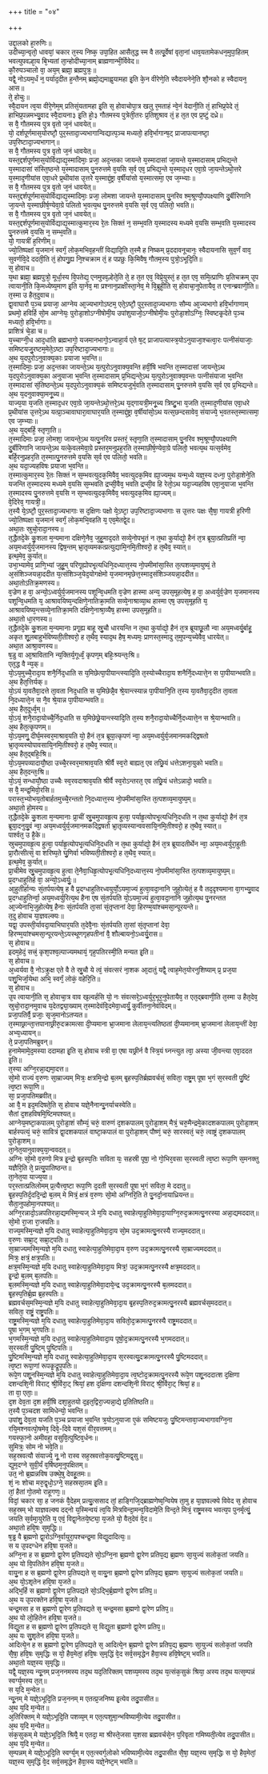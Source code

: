 +++
title = "०४"

+++

उद्दा᳘लको हा᳘रुणिः॥  
उदीच्या᳘न्वृतो᳘ धावयां᳘ चकार त᳘स्य निष्क᳘ उपा᳘हित आसैत᳘द्ध स्म वै तत्पू᳘र्वेषां वृता᳘नां धाव᳘यतामेकधन᳘मुपा᳘हितम् भवत्युपवल्हा᳘य बि᳘भ्यतां ता᳘न्होदीच्या᳘नाम् ब्राह्मणान्भी᳘र्विवेद॥  
कौ᳘रुपञ्चालो वा᳘ अय᳘म् ब्रह्मा᳘ ब्रह्मपुत्रः᳘॥  
यद्वै᳘ नोऽयम᳘र्धं न᳘ पर्याद᳘दीत ह᳘न्तैनम् ब्रह्मो᳘द्यमाह्व᳘यामहा इ᳘ति के᳘न वीरेणे᳘ति स्वैदायनेने᳘ति शौ᳘नको ह स्वैदायन᳘ आस॥  
ते᳘ होचुः॥  
स्वै᳘दायन त्व᳘या वीरे᳘णेम᳘म् प्रतिसं᳘यतामहा इ᳘ति स᳘ होवाचोपा᳘त्र खलु र᳘मताहं न्वे᳘नं वेदानी᳘ति तं᳘ हाभिप्र᳘पेदे तं᳘ हाभिप्र᳘पन्नमभ्यु᳘वाद स्वै᳘दायना३ इ᳘ति हो᳘३ गौतमस्य पुत्रेती᳘तरः प्र᳘तिशुश्राव तं᳘ ह त᳘त एव प्र᳘ष्टुं दध्रे॥  
स वै᳘ गौतमस्य पुत्र वृतो ज᳘नं धावयेत्॥  
यो᳘ दर्शपूर्णमास᳘योरष्टौ᳘ पुर᳘स्तादा᳘ज्यभागान्विद्यात्प᳘ञ्च मध्यतो᳘ हवि᳘र्भागान्ष᳘ट् प्राजापत्यानष्टा᳘ उप᳘रिष्टादा᳘ज्यभागान्॥  
स वै᳘ गौतमस्य पुत्र वृतो ज᳘नं धावयेत्॥  
यस्त᳘द्दर्शपूर्णमास᳘योर्विद्याद्य᳘स्मादिमाः᳘ प्रजा᳘ अद᳘न्तका जायन्ते य᳘स्मादासां जा᳘यन्ते य᳘स्मादासाम् प्रभिद्य᳘न्ते य᳘स्मादासां संस्ति᳘ष्ठन्ते य᳘स्मादासाम् पु᳘नरुत्तमे व᳘यसि स᳘र्व एव᳘ प्रभिद्य᳘न्ते य᳘स्माद᳘धर एवा᳘ग्रे जा᳘यन्तेऽथो᳘त्तरे य᳘स्माद᳘णीयांस एवा᳘धरे प्र᳘थीयांस उ᳘त्तरे य᳘स्माद्दं᳘ष्ट्रा व᳘र्षीयांसो य᳘स्मात्समा᳘ एव ज᳘म्भ्याः॥  
स वै᳘ गौतमस्य पुत्र वृतो ज᳘नं धावयेत्॥  
यस्त᳘द्दर्शपूर्णमास᳘योर्विद्याद्य᳘स्मादिमाः᳘ प्रजा᳘ लोमशा जायन्ते य᳘स्मादासाम् पु᳘नरिव श्म᳘श्रूण्यौ᳘पपक्ष्याणि दु᳘र्बीरिणानि जा᳘यन्ते य᳘स्माछीर्ष᳘ण्येवा᳘ग्रे पलितो भ᳘वत्य᳘थ पु᳘नरुत्तमे व᳘यसि स᳘र्व एव᳘ पलितो᳘ भवति॥  
स वै᳘ गौतमस्य पुत्र वृतो ज᳘नं धावयेत्॥  
यस्त᳘द्दर्शपूर्णमास᳘योर्विद्याद्य᳘स्मात्कुमार᳘स्य रे᳘तः सिक्तं न᳘ सम्भ᳘वति य᳘स्मादस्य मध्यमे व᳘यसि सम्भ᳘वति य᳘स्मादस्य पु᳘नरुत्तमे व᳘यसि न᳘ सम्भ᳘वति॥  
यो᳘ गायत्रीं ह᳘रिणीम्॥  
ज्यो᳘तिष्पक्षां य᳘जमानं स्वर्गं᳘ लोक᳘मभिव᳘हन्तीं विद्यादि᳘ति त᳘स्मै ह निष्कम् प्र᳘ददावनूचानः᳘ स्वैदायनासि सुव᳘र्णं वाव᳘ सुवर्णवि᳘दे ददती᳘ति तं᳘ होपगु᳘ह्य नि᳘श्चक्राम तं᳘ ह पप्रछुः कि᳘मिवैष᳘ गौतम᳘स्य पुत्रो᳘ऽभूदि᳘ति॥  
स᳘ होवाच॥  
य᳘था ब्रह्मा᳘ ब्रह्मपुत्रो᳘ मूर्धा᳘स्य वि᳘पतेद्य᳘ एनमुपव᳘ल्हेते᳘ति ते᳘ ह त᳘त एव᳘ विप्रे᳘युस्तं᳘ ह त᳘त एव᳘ समि᳘त्प्राणिः प्र᳘तिचक्रम् उ᳘प त्वायानी᳘ति कि᳘मध्येष्य᳘माण इ᳘ति या᳘नेव᳘ मा प्रश्नान᳘प्राक्षीस्ता᳘नेव᳘ मे वि᳘ब्रूही᳘ति स᳘ होवाचा᳘नुपेतायैव᳘ त एनान्ब्रवाणी᳘ति॥  
त᳘स्मा उ हैत᳘दुवाच॥  
द्वा᳘वाघारौ प᳘ञ्च प्रयाजा᳘ आग्नेय आ᳘ज्यभागोऽष्टम᳘ एते᳘ऽष्टौ᳘ पुर᳘स्तादा᳘ज्यभागाः सौम्य आ᳘ज्यभागो हवि᳘र्भागाणाम् प्रथमो᳘ हविर्हि सो᳘म आग्नेयः᳘ पुरोडा᳘शोऽग्नीषोमी᳘य उपांशुयाजो᳘ऽग्नीषोमी᳘यः पुरोडा᳘शोऽग्निः᳘ स्विष्टकृ᳘देते प᳘ञ्च मध्यतो᳘ हवि᳘र्भागाः॥  
प्राशित्रं चे᳘डा च॥  
य᳘च्चाग्नी᳘ध आद᳘धाति ब्रह्मभागो᳘ यजमानभागो᳘ऽन्वाहा᳘र्य एते ष᳘ट् प्राजापत्यास्त्र᳘योऽनुयाजा᳘श्चत्वा᳘रः पत्नीसंयाजाः᳘ समिष्टयजु᳘रष्टम᳘मेते᳘ऽष्टा उप᳘रिष्टादा᳘ज्यभागाः॥  
अ᳘थ य᳘दपुरोऽनुवाक्य᳘काः प्रयाजा भ᳘वन्ति॥  
त᳘स्मादिमाः᳘ प्रजा᳘ अद᳘न्तका जायन्ते᳘ऽथ य᳘त्पुरोऽनुवाक्य᳘वन्ति हवीं᳘षि भवन्ति त᳘स्मादासां जायन्ते᳘ऽथ य᳘दपुरोऽनुवाक्य᳘का अनुयाजा भ᳘वन्ति त᳘स्मादासाम् प्र᳘भिद्यन्ते᳘ऽथ य᳘त्पुरोऽनुवाक्य᳘वन्तः पत्नीसंयाजा भ᳘वन्ति त᳘स्मादासां सं᳘तिष्ठन्ते᳘ऽथ य᳘दपुरोऽनुवाक्य᳘कं समिष्टयजुर्भ᳘वति त᳘स्मादासाम् पु᳘नरुत्तमे व᳘यसि स᳘र्व एव प्र᳘भिद्यन्ते॥  
अ᳘थ य᳘दनुवाक्या᳘मनू᳘च्य॥  
याज्य᳘या य᳘जति त᳘स्माद᳘धर एवा᳘ग्रे जा᳘यन्तेऽथो᳘त्तरे᳘ऽथ य᳘द्गायत्री᳘मनू᳘च्य त्रिष्टु᳘भा य᳘जति त᳘स्माद᳘णीयांस एवा᳘धरे प्र᳘थीयांस उ᳘त्तरे᳘ऽथ यत्प्रा᳘ञ्चावाघारा᳘वाघार᳘यति त᳘स्माद्दं᳘ष्ट्रा व᳘र्षीयांसो᳘ऽथ यत्स᳘छन्दसावेव᳘ संयाज्ये᳘ भ᳘वतस्त᳘स्मात्समा᳘ एव ज᳘म्भ्याः॥  
अ᳘थ य᳘द्बर्हि᳘ स्तृणा᳘ति॥  
त᳘स्मादिमाः प्रजा᳘ लोमशा᳘ जायन्ते᳘ऽथ यत्पु᳘नरिव प्रस्तरं᳘ स्तृणा᳘ति त᳘स्मादासाम् पु᳘नरिव श्म᳘श्रूण्यौ᳘पपक्ष्याणि दु᳘र्बीरिणानि जायन्ते᳘ऽथ यत्के᳘वलमेवा᳘ग्रे प्रस्तर᳘मनुप्रह᳘रति त᳘स्माछीर्ष᳘ण्येवा᳘ग्रे पलितो᳘ भवत्य᳘थ यत्स᳘र्वमेव᳘ बर्हि᳘रनुप्रहर᳘ति त᳘स्मात्पु᳘नरुत्तमे व᳘यसि स᳘र्व एव पलितो᳘ भवति॥  
अ᳘थ यदा᳘ज्यहविषः प्रयाजा भ᳘वन्ति॥  
त᳘स्मात्कुमार᳘स्य रे᳘तः सिक्तं न स᳘म्भवत्युदक᳘मिवैव᳘ भवत्युदक᳘मिव ह्या᳘ज्यम᳘थ यन्म᳘ध्ये यज्ञ᳘स्य दध्ना᳘ पुरोडा᳘शेने᳘ति यजन्ति त᳘स्मादस्य मध्यमे व᳘यसि स᳘म्भवति द्रप्सी᳘वैव᳘ भवति द्रप्सी᳘व हि रेतो᳘ऽथ यदा᳘ज्यहविष एवा᳘नुयाजा भ᳘वन्ति त᳘स्मादस्य पु᳘नरुत्तमे व᳘यसि न स᳘म्भवत्युदक᳘मिवैव᳘ भवत्युदक᳘मिव ह्या᳘ज्यम्॥  
वे᳘दिरेव᳘ गायत्री᳘॥  
त᳘स्यै ये᳘ऽष्टौ᳘ पुर᳘स्तादा᳘ज्यभागाः स द᳘क्षिणः पक्षो ये᳘ऽष्टा᳘ उप᳘रिष्टादा᳘ज्यभागाः स उ᳘त्तरः पक्षः सै᳘षा᳘ गायत्री ह᳘रिणी ज्यो᳘तिष्पक्षा य᳘जमानं स्वर्गं᳘ लोक᳘मभि᳘वहति य᳘ एव᳘मेतद्वे᳘द॥  
अथा᳘तः स्रुचो᳘रादा᳘नस्य॥  
त᳘द्धैतदे᳘के कु᳘शला म᳘न्यमाना दक्षिणे᳘नैव᳘ जुहू᳘माद᳘दते सव्ये᳘नोपभृ᳘तं न त᳘था कुर्याद्यो᳘ हैनं त᳘त्र ब्रूया᳘त्प्रतिप्रतिं न्वा᳘ अय᳘मध्वर्युर्य᳘जमानस्य द्विष᳘न्तम् भ्रा᳘तृव्यमकत्प्रत्युद्यामि᳘नमि᳘तीश्वरो᳘ ह त᳘थैव᳘ स्यात्॥  
इत्थ᳘मेव᳘ कुर्यात्॥  
उभा᳘भ्यामेव᳘ प्राणि᳘भ्यां जुहू᳘म् परिगृ᳘ह्योपभृ᳘त्यधिनि᳘दध्यात्त᳘स्य नो᳘पमीमांसा᳘स्ति त᳘त्पशव्य᳘मायुष्यं᳘ ते अ᳘संशिञ्जयन्ना᳘ददीत य᳘त्संशिञ्ज᳘येद᳘योगक्षेमो य᳘जमानमृछेत्त᳘स्माद᳘संशिञ्जयन्ना᳘ददीत॥  
अथा᳘तोऽतिक्र᳘मणस्य॥  
व᳘ज्रेण ह वा᳘ अन्यो᳘ऽध्वर्युर्य᳘जमानस्य पशून्वि᳘धमति व᳘ज्रेण हास्मा अन्य᳘ उपस᳘मूहत्येष᳘ ह वा᳘ अध्वर्युर्व᳘ज्रेण य᳘जमानस्य पशून्वि᳘धमति य᳘ आश्रावयिष्य᳘न्दक्षिणे᳘नातिक्रा᳘मति सव्ये᳘नाश्राव्या᳘थ हास्मा एष᳘ उपस᳘मूहति य᳘ आश्रावयिष्य᳘न्त्सव्ये᳘नातिक्रा᳘मति दक्षिणे᳘नाश्रा᳘व्यैष᳘ हास्मा उपस᳘मूहति॥  
अथा᳘तो धा᳘रणस्य॥  
त᳘द्धैतदे᳘के कु᳘शला म᳘न्यमानाः प्रगृ᳘ह्य बाहू स्रु᳘चौ धारयन्ति न त᳘था कुर्याद्यो᳘ हैनं त᳘त्र ब्रूयाछू᳘लौ न्वा अय᳘मध्वर्यु᳘र्बाहू᳘ अकृत शू᳘लबाहुर्भविष्यती᳘तीश्वरो᳘ ह त᳘थैव᳘ स्याद᳘थ हैष᳘ मध्यमः᳘ प्राणस्त᳘स्मादु त᳘मुपन्य᳘च्येवैव᳘ धारयेत्॥  
अथा᳘त आश्रा᳘वणस्य॥  
ष᳘डु वा आ᳘श्रावितानि न्य᳘क्तिर्य᳘गूर्ध्वं᳘ कृपण᳘म् बहिः᳘श्र्यन्तः᳘श्रि॥  
एत᳘द्ध वै न्य᳘क्॥  
यो᳘ऽय᳘मुच्चै᳘रादा᳘य शनै᳘र्निद᳘धाति स य᳘मिछेत्पा᳘पीयान्त्स्यादि᳘ति त᳘स्योच्चैरादा᳘य शनैर्नि᳘दध्यात्ते᳘न स पा᳘पीयान्भवति॥  
अ᳘थ हैत᳘त्तिर्यक्॥  
यो᳘ऽयं या᳘वतैवा᳘दत्ते ता᳘वता निद᳘धाति स य᳘मिछेन्नै᳘व श्रे᳘यान्त्स्यान्न पा᳘पीयानि᳘ति त᳘स्य या᳘वतैवा᳘द᳘दीत ता᳘वता नि᳘दध्यात्ते᳘न स नै᳘व श्रे᳘यान्न पा᳘पीयान्भवति॥  
अ᳘थ हैत᳘दूर्ध्व᳘म्॥  
यो᳘ऽयं᳘ शनै᳘रादा᳘योच्चै᳘र्निद᳘धाति स य᳘मिछेछ्रे᳘यान्त्स्यादि᳘ति त᳘स्य शनै᳘रादा᳘योच्चैर्नि᳘दध्यात्ते᳘न स श्रे᳘यान्भवति॥  
अ᳘थ हैत᳘त्कृपणम्॥  
यो᳘ऽय᳘मणु᳘ दीर्घ᳘मस्वर᳘माश्राव᳘यति यो᳘ हैनं त᳘त्र ब्रूया᳘त्कृपणं न्वा᳘ अय᳘मध्वर्युर्य᳘जमानमकद्द्विषतो भ्रा᳘तृव्यस्योपावसायि᳘नमि᳘तीश्वरो᳘ ह त᳘थैव᳘ स्यात्॥  
अ᳘थ हैत᳘द्बहिः᳘श्रि॥  
यो᳘ऽय᳘मपव्यादायौ᳘ष्ठा उच्चै᳘रस्वर᳘माश्राव᳘यति श्रीर्वै स्व᳘रो बाह्यत᳘ एव तछ्रि᳘यं धत्तेऽशना᳘युको भवति॥  
अ᳘थ हैत᳘दन्तः᳘श्रि॥  
यो᳘ऽयं᳘ सन्धायौ᳘ष्ठा उच्चैः स्व᳘रवदाश्राव᳘यति श्रीर्वै स्व᳘रोऽन्तरत᳘ एव तछ्रि᳘यं धत्तेऽन्नादो᳘ भवति॥  
स वै᳘ मन्द्र᳘मिवो᳘रसि॥  
परास्त᳘भ्योभय᳘तोबार्हतमुच्चै᳘रन्ततो नि᳘दध्यात्त᳘स्य नो᳘पमीमांसा᳘स्ति त᳘त्पशव्य᳘मायुष्य᳘म्॥  
अथा᳘तो हो᳘मस्य॥  
त᳘द्धैतदे᳘के कु᳘शला म᳘न्यमानाः प्रा᳘चीं स्रु᳘चमुपावहृ᳘त्य हुत्वा᳘ पर्याहृ᳘त्योपभृ᳘त्यधिनि᳘दधति न त᳘था कुर्याद्यो᳘ हैनं त᳘त्र ब्रूया᳘दनुयु᳘वं न्वा᳘ अय᳘मध्वर्युर्य᳘जमानमकद्द्विषतो भ्रा᳘तृव्यस्यान्ववसायि᳘नमि᳘तीश्वरो᳘ ह त᳘थैव᳘ स्यात्॥  
पार्श्वत᳘ उ है᳘के॥  
स्रुचमुपावहृ᳘त्य हुत्वा᳘ पर्याहृ᳘त्योपभृ᳘त्यधिनि᳘दधति न त᳘था कुर्याद्यो᳘ हैनं त᳘त्र ब्रूयादतीर्थेन न्वा᳘ अय᳘मध्वर्युरा᳘हुतीः प्रा᳘रौत्सीत्सं᳘ वा शरिष्य᳘ते घु᳘णिर्वा भविष्यती᳘तीश्वरो᳘ ह त᳘थैव᳘ स्यात्॥  
इत्थ᳘मेव᳘ कुर्यात्॥  
प्रा᳘चीमेव स्रु᳘चमुपावहृ᳘त्य हुत्वा ते᳘नैवा᳘धिहृ᳘त्योपभृ᳘त्यधिनि᳘दध्यात्त᳘स्य नो᳘पमीमांसा᳘स्ति त᳘त्पशव्य᳘मायुष्य᳘म्॥  
प्र᳘दग्धाहुतिर्ह वा᳘ अन्यो᳘ऽध्वर्युः᳘॥  
आ᳘हुतीर्हान्यः सं᳘तर्पयत्येष᳘ ह वै प्र᳘दग्धाहुतिरध्वयुर्यो᳘ऽयमा᳘ज्यं हुत्वा᳘वदा᳘नानि जुहो᳘त्येतं᳘ ह वै तद᳘दृश्यमाना वा᳘गभ्यु᳘वाद प्र᳘दग्धाहुतिर्न्वा᳘ अय᳘मध्वर्युरित्य᳘थ हैना एष सं᳘तर्पयति यो᳘ऽयमा᳘ज्यं हुत्वा᳘वदा᳘नानि जुहोत्य᳘थ पु᳘नरन्तत आ᳘ज्येनाभि᳘जुहोत्येष᳘ हैनाः सं᳘तर्पयति ता᳘सां सं᳘तृप्तानां देवा᳘ हिरण्म᳘यांश्चमसा᳘न्पूरयन्ते॥  
त᳘दु होवाच या᳘ज्ञवल्क्यः॥  
यद्वा᳘ उपस्ती᳘र्यावदा᳘याभिघार᳘यति त᳘देवै᳘नाः सं᳘तर्पयति ता᳘सां सं᳘तृप्तानां देवा᳘ हिरण्म᳘यांश्चमसा᳘न्पूरयन्ते᳘ऽयस्थूणगृहपतीनां वै᳘ शौल्बायनो᳘ऽध्वर्यु᳘रास॥  
स᳘ होवाच॥  
इदम᳘हेदं᳘ सत्त्रं᳘ कृश᳘पश्व᳘ल्पाज्यमथायं᳘ गृह᳘पतिरस्मी᳘ति मन्यत इ᳘ति॥  
स᳘ होवाच॥  
अ᳘ध्वर्यवा वै᳘ नोऽक्रुक्ष एते वै ते स्रु᳘चौ ये त्वं᳘ संवत्सरं ना᳘शक आ᳘दातुं यद्वै᳘ त्वाह᳘मेत᳘योरनुशिष्याम् प्र᳘ प्रज᳘या पशु᳘भिर्जा᳘येथा अभि᳘ स्वर्गं᳘ लोकं᳘ वहेरि᳘ति॥  
स᳘ होवाच॥  
उ᳘प त्वायानी᳘ति स᳘ होवाचा᳘त्र वाव ख᳘ल्वर्हसि यो᳘ नः संवत्सरे᳘ऽध्वर्युर᳘भूर᳘नुपेतायैव᳘ त एत᳘द्ब्रवाणी᳘ति त᳘स्मा उ हैत᳘देव᳘ स्रुचो᳘रादा᳘नमुवाच य᳘देतद्व्या᳘ख्याम् त᳘स्मादेवंवि᳘दमेवा᳘ध्वर्युं᳘ कुर्वीतना᳘नेवंविदम्॥  
प्रजा᳘पतिर्वै᳘ प्रजाः᳘ सृज᳘मानोऽतप्यत॥  
त᳘स्माछ्रान्ता᳘त्तपानाछ्रीरु᳘दक्रामत्सा दी᳘प्यमाना भ्रा᳘जमाना लेलाय᳘न्त्यतिष्ठतां दी᳘प्यमानाम् भ्रा᳘जमानां लेलाय᳘न्तीं देवा᳘ अभ्य᳘ध्यायन्॥  
ते᳘ प्रजा᳘पतिमब्रुवन्॥  
ह᳘नामेमामे᳘द᳘मस्या ददामहा इ᳘ति स᳘ होवाच स्त्री वा᳘ एषा यछ्रीर्न वै स्त्रि᳘यं घ्नन्त्युत त्वा᳘ अस्या जी᳘वन्त्या एवा᳘ददत इ᳘ति॥  
त᳘स्या अग्नि᳘रन्ना᳘द्यमा᳘दत्त॥  
सो᳘मो राज्यं व᳘रुणः सा᳘म्राज्यम् मित्रः᳘ क्षत्रमि᳘न्द्रो ब᳘लम् बृ᳘हस्प᳘तिर्ब्रह्मवर्चसं᳘ सविता᳘ राष्ट्र᳘म् पूषा भ᳘गं स᳘रस्वती पु᳘ष्टिं त्व᳘ष्टा रूपा᳘णि॥  
सा᳘ प्रजा᳘पतिमब्रवीत्॥  
आ वै᳘ म इद᳘मदिषते᳘ति स᳘ होवाच यज्ञे᳘नैनान्पु᳘नर्याचस्वेति॥  
सैतां द᳘शहविषमि᳘ष्टिमपश्यत्॥  
आग्नेय᳘मष्टा᳘कपालम् पुरोडा᳘शं सौम्यं᳘ चरुं᳘ वारुणं द᳘शकपालम् पुरोडा᳘शम् मैत्रं᳘ चरु᳘मैन्द्रमे᳘कादशकपालम् पुरोडा᳘शम् बार्हस्पत्यं᳘ चरुं᳘ सावित्रं द्वा᳘दशकपालं वाष्टा᳘कपालं वा पुरोडा᳘शम् पौष्णं᳘ चरुं᳘ सारस्वतं᳘ चरुं᳘ त्वाष्ट्रं द᳘शकपालम् पुरोडा᳘शम्॥  
ता᳘नेत᳘यानुवाक्य᳘या᳘न्ववदत्॥  
अग्निः सो᳘मो व᳘रुणो मित्र इ᳘न्द्रो बृ᳘हस्प᳘तिः सविता यः᳘ सहस्री पूषा᳘ नो गो᳘भिर᳘वसा स᳘रस्वती त्व᳘ष्टा रूपा᳘णि स᳘मनक्तु यज्ञैरि᳘ति ते᳘ प्रत्यु᳘पातिष्ठन्त॥  
ता᳘नेत᳘या याज्य᳘या॥  
पर᳘स्तात्प्रतिलोमम् प्र᳘त्यैत्त्व᳘ष्टा रूपा᳘णि द᳘दती स᳘रस्वती पूषा भ᳘गं सविता᳘ मे ददातु॥  
बृ᳘हस्प᳘तिर्द᳘ददि᳘न्द्रो ब᳘लम् मे मित्रं᳘ क्षत्रं व᳘रुणः सो᳘मो अग्निरि᳘ति ते पु᳘नर्दा᳘नायाध्रियन्त॥  
सैता᳘नुपहोमा᳘नपश्यत्॥  
अग्नि᳘रन्नादो᳘ऽन्नपतिरन्ना᳘द्यमस्मि᳘न्यज् ञे म᳘यि दधातु स्वाहेत्या᳘हुतिमेवा᳘दा᳘याग्नि᳘रुद᳘क्रामत्पु᳘नरस्या अन्ना᳘द्यमददात्॥  
सो᳘मो रा᳘जा रा᳘जपतिः॥  
राज्य᳘मस्मि᳘न्यज्ञे म᳘यि दधातु स्वाहेत्या᳘हुतिमेवा᳘दा᳘य सो᳘म उद᳘क्रामत्पु᳘नरस्यै राज्य᳘मददात्॥  
व᳘रुणः सम्रा᳘ट् सम्रा᳘ट्पतिः॥  
सा᳘म्राज्यमस्मि᳘न्यज्ञे म᳘यि दधातु स्वाहेत्या᳘हुतिमेवा᳘दा᳘य व᳘रुण उद᳘क्रामत्पु᳘नरस्यै सा᳘म्राज्यमददात्॥  
मित्रः᳘ क्षत्रं᳘ क्षत्र᳘पतिः॥  
क्षत्र᳘मस्मि᳘न्यज्ञे म᳘यि दधातु स्वाहेत्या᳘हुतिमेवा᳘दा᳘य मित्र᳘! उद᳘क्रामत्पु᳘नरस्यै क्षत्र᳘मददात्॥  
इ᳘न्द्रो ब᳘लम् ब᳘लपतिः॥  
ब᳘लमस्मि᳘न्यज्ञे म᳘यि दधातु स्वाहेत्या᳘हुतिमेवा᳘दाये᳘न्द्र उद᳘क्रामत्पु᳘नरस्यै ब᳘लमददात्॥  
बृ᳘हस्प᳘तिर्ब्र᳘ह्म ब्र᳘हस्पतिः॥  
ब्रह्मवर्चस᳘मस्मि᳘न्यज्ञे म᳘यि दधातु स्वाहेत्या᳘हुतिमेवा᳘दा᳘य बृ᳘हस्प᳘तिरुद᳘क्रामत्पु᳘नरस्यै ब्रह्मवर्चस᳘मददात्॥  
सविता᳘ राष्ट्रं᳘ राष्ट्र᳘पतिः॥  
राष्ट्र᳘मस्मि᳘न्यज्ञे म᳘यि दधातु स्वाहेत्या᳘हुतिमेवा᳘दा᳘य सवितो᳘द᳘क्रामत्पु᳘नरस्यै राष्ट्र᳘मददात्॥  
पूषा भ᳘गम् भ᳘गपतिः॥  
भ᳘गमस्मि᳘न्यज्ञे म᳘यि दधा᳘तु स्वाहेत्या᳘हुतिमेवादा᳘य पूषो᳘द᳘क्रामत्पु᳘नरस्यै भ᳘गमददात्॥  
स᳘रस्वती पु᳘ष्टिम् पु᳘ष्टिपतिः॥  
पु᳘ष्टिमस्मि᳘न्यज्ञे म᳘यि दधातु स्वाहेत्या᳘हुतिमेवा᳘दा᳘य स᳘रस्वत्यु᳘दक्रामत्पु᳘नरस्यै पु᳘ष्टिमददात्॥  
त्व᳘ष्टा रूपा᳘णां रूपकृ᳘द्रूप᳘पतिः॥  
रूपे᳘ण पशू᳘नस्मि᳘न्यज्ञे म᳘यि दधातु स्वाहेत्या᳘हुतिमेवा᳘दा᳘य त्व᳘ष्टोद᳘क्रामत्पु᳘नरस्यै रूपे᳘ण पशू᳘नददात्श द᳘क्षिणा दशन्दशि᳘नी विराट् श्री᳘र्विरा᳘ट् श्रियां᳘ हश द᳘क्षिणा दशन्दशि᳘नी विराट् श्री᳘र्विरा᳘ट् श्रियां᳘ ह॥  
ता वा᳘ एताः᳘॥  
द᳘श देव᳘ता द᳘श हवीं᳘षि दशा᳘हुतयो द᳘इत᳘द्विरा᳘ज्यन्ना᳘द्ये प्र᳘तितिष्ठति॥  
त᳘स्यै प᳘ञ्चदश सामिधेन्यो᳘ भवन्ति॥  
उपांशु᳘ देव᳘ता यजति प᳘ञ्च प्रयाजा भ᳘वन्ति त्र᳘योऽनुयाजा ए᳘कं समिष्टयजुः पु᳘ष्टिमन्तावा᳘ज्यभागावग्नि᳘ना रयि᳘मश्नवत्पो᳘षमेव᳘ दिवे᳘-दिवे यश᳘सं वीर᳘वत्तमम्॥  
गयस्फा᳘नो अमीवहा᳘ वसुवि᳘त्पुष्टिव᳘र्धनः॥  
सुमित्रः᳘ सोम नो भवे᳘ति॥  
सह᳘स्रवत्यौ संयाज्ये᳘ नू᳘ नो रास्व सह᳘स्रवत्तोक᳘वत्पु᳘ष्टिमद्व᳘सु॥  
द्युम᳘दग्ने सुवी᳘र्यं व᳘र्षिष्ठम᳘नुपक्षितम्॥  
उत᳘ नो ब्र᳘ह्मन्नविष उक्थे᳘षु देवहू᳘तमः॥  
शं᳘ नः शोचा मरु᳘द्वृधो᳘ऽग्ने᳘ सहस्रसा᳘तम इ᳘ति॥  
तां᳘ हैतां गो᳘तमो राहूगणः᳘॥  
विदां᳘ चकार सा᳘ ह जनकं वै᳘देहम् प्रत्यु᳘त्ससाद तां᳘ हाङ्गिजि᳘द्ब्राह्मणेष्व᳘न्वियेष ता᳘मु ह या᳘ज्ञवल्क्ये विवेद स᳘ होवाच सह᳘स्रम् भो याज्ञवल्क्य दद्नो य᳘स्मिन्वयं त्व᳘यि मित्रविन्दा᳘मन्व᳘विदामे᳘ति विन्द᳘ते मित्रं᳘ राष्ट्र᳘मस्य भवत्य᳘प पुनर्मृत्युं᳘ जयति स᳘र्वमा᳘युरेति य᳘ एवं᳘ विद्वा᳘नेतये᳘ष्ट्या᳘ य᳘जते यो᳘ वैत᳘देवं वे᳘द॥  
अथा᳘तो हवि᳘षः स᳘मृद्धिः॥  
ष᳘ड्ढ वै ब्र᳘ह्मणो द्वा᳘रोऽग्नि᳘र्वायुरा᳘पश्चन्द्र᳘मा विद्यु᳘दादित्यः᳘॥  
स य उ᳘पदग्धेन हवि᳘षा य᳘जते॥  
अग्नि᳘ना ह स ब्र᳘ह्मणो द्वा᳘रेण प्र᳘तिपद्यते सो᳘ऽग्नि᳘ना ब्र᳘ह्मणो द्वा᳘रेण प्रतिप᳘द्य ब्र᳘ह्मणः सा᳘युज्यं सलोक᳘तां जयति॥  
अ᳘थ यो वि᳘पतितेन हवि᳘षा य᳘जते॥  
वायु᳘ना ह स ब्र᳘ह्मणो द्वा᳘रेण प्र᳘तिपद्यते स᳘ वायु᳘ना ब्र᳘ह्मणो द्वा᳘रेण प्रतिप᳘द्य ब्र᳘ह्मणः सा᳘युज्यं सलोक᳘तां जयति॥  
अ᳘थ यो᳘ऽशृतेन हवि᳘षा य᳘जते॥  
अद्भि᳘र्हि स ब्र᳘ह्मणो द्वा᳘रेण प्र᳘तिपद्यते सो᳘ऽद्भि᳘र्ब्र᳘ह्मणो द्वा᳘रेण प्रतिप᳘॥  
अ᳘थ य उ᳘परक्तेन हवि᳘षा य᳘जते॥  
चन्द्र᳘मसा ह स ब्र᳘ह्मणो द्वा᳘रेण प्र᳘तिपद्यते स᳘ चन्द्र᳘मसा ब्र᳘ह्मणो द्वा᳘रेण प्रतिप᳘॥  
अ᳘थ यो लो᳘हितेन हवि᳘षा य᳘जते॥  
विद्यु᳘ता ह स ब्र᳘ह्मणो द्वा᳘रेण प्र᳘तिपद्यते स᳘ विद्यु᳘ता ब्र᳘ह्मणो द्वा᳘रेण प्रतिप᳘॥  
अ᳘थ यः सु᳘शृतेन हवि᳘षा य᳘जते॥  
आदित्ये᳘न ह स ब्र᳘ह्मणो द्वा᳘रेण प्र᳘तिपद्यते स᳘ आदित्ये᳘न ब्र᳘ह्मणो द्वा᳘रेण प्रतिप᳘द्य ब्र᳘ह्मणः सा᳘युज्यं सलोक᳘तां जयति सै᳘षा᳘ हवि᳘षः स᳘मृद्धिः स यो᳘ हैव᳘मेतां᳘ हवि᳘षः स᳘मृद्धिं वे᳘द सर्व᳘समृद्धेन हैवा᳘स्य हवि᳘षेष्ट᳘म् भवति॥  
अथा᳘तो यज्ञ᳘स्य स᳘मृद्धिः॥  
यद्वै᳘ यज्ञ᳘स्य न्यू᳘नम् प्रज᳘ननमस्य तद᳘थ यद᳘तिरिक्तम् पशव्य᳘मस्य तद᳘थ य᳘त्संक᳘सुकं श्रिया᳘ अस्य तद᳘थ यत्स᳘म्पन्नं स्वर्ग्य᳘मस्य त᳘त्॥  
स य᳘दि म᳘न्येत॥  
न्यू᳘नम् मे यज्ञे᳘ऽभूदि᳘ति प्रज᳘ननम् म एतत्प्र᳘जनिष्य इ᳘त्येव तदु᳘पासीत॥  
अ᳘थ य᳘दि म᳘न्येत॥  
अ᳘तिरिक्तम् मे यज्ञे᳘ऽभूदि᳘ति पशव्य᳘म् म एत᳘त्पशुमा᳘न्भविष्यामी᳘त्येव तदु᳘पासीत॥  
अ᳘थ य᳘दि म᳘न्येत॥  
संक᳘सुकम् मे यज्ञे᳘ऽभूदि᳘ति श्रियै᳘ म एतदा᳘ मा श्रीस्ते᳘जसा य᳘शसा ब्रह्मवर्चसे᳘न प᳘रिवृता गमिष्यती᳘त्येव तदु᳘पासीत॥  
अ᳘थ य᳘दि म᳘न्येत॥  
स᳘म्पन्नम् मे यज्ञे᳘ऽभूदि᳘ति स्वर्ग्य᳘म् म एत᳘त्स्वर्ग᳘लोको भविष्यामी᳘त्येव तदु᳘पासीत सै᳘षा᳘ यज्ञ᳘स्य स᳘मृद्धिः स यो᳘ हैव᳘मेतां᳘ यज्ञ᳘स्य स᳘मृद्धिं वे᳘द सर्व᳘समृद्धेन हैवा᳘स्य यज्ञे᳘नेष्ट᳘म् भवति॥  
